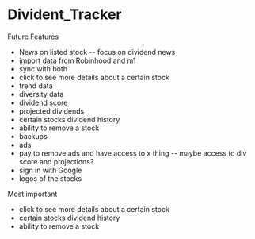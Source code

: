 # Divident_Tracker

Future Features
- News on listed stock
-- focus on dividend news
- import data from Robinhood and m1
- sync with both
- click to see more details about a certain stock
- trend data
- diversity data
- dividend score
- projected dividends
- certain stocks dividend history
- ability to remove a stock
- backups
- ads
- pay to remove ads and have access to x thing
-- maybe access to div score and projections?
- sign in with Google
- logos of the stocks

Most important
- click to see more details about a certain stock
- certain stocks dividend history
- ability to remove a stock
